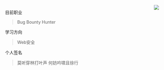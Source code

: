 <!--[My GitHub Stats](https://github-readme-stats.vercel.app/api?username=wuqi5700&show_icons=true&theme=tokyonight&cache_seconds=1800&hide_title=true)-->
<img align="right" src="https://github-readme-stats.vercel.app/api?username=wuqi5700&show_icons=true&icon_color=805AD5&text_color=718096&bg_color=ffffff&hide_title=true" />

目前职业

> Bug Bounty Hunter

学习方向

> Web安全


个人签名

> 莫听穿林打叶声 
> 何妨吟啸且徐行
